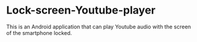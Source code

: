 # Lock-screen-Youtube-player
This is an Android application that can play Youtube audio with the screen of the smartphone locked.
